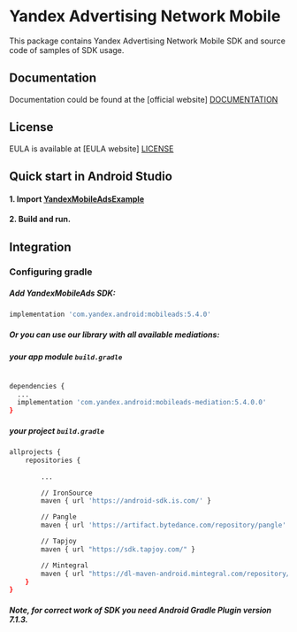 # Yandex Advertising Network Mobile
This package contains Yandex Advertising Network Mobile SDK and source code of samples of SDK usage.

## Documentation
Documentation could be found at the [official website] [DOCUMENTATION]

## License
EULA is available at [EULA website] [LICENSE]

## Quick start in Android Studio

#### 1. Import [YandexMobileAdsExample](https://github.com/yandexmobile/yandex-ads-sdk-android/tree/master/YandexMobileAdsExample)

#### 2. Build and run.

## Integration

### Configuring gradle

##### Add YandexMobileAds SDK:

```sh
implementation 'com.yandex.android:mobileads:5.4.0'
```

##### Or you can use our library with all available mediations:

##### your app module ``build.gradle ``

```sh

dependencies {
  ...
  implementation 'com.yandex.android:mobileads-mediation:5.4.0.0'
}
```

##### your project ``build.gradle ``

```sh
allprojects {
    repositories {
      
        ...

        // IronSource
        maven { url 'https://android-sdk.is.com/' }

        // Pangle
        maven { url 'https://artifact.bytedance.com/repository/pangle' }

        // Tapjoy
        maven { url "https://sdk.tapjoy.com/" }

        // Mintegral
        maven { url "https://dl-maven-android.mintegral.com/repository/mbridge_android_sdk_oversea"}
    }
}
```


##### Note, for correct work of SDK you need Android Gradle Plugin version 7.1.3.

[DOCUMENTATION]: https://tech.yandex.com/mobile-ads/
[LICENSE]: https://legal.yandex.com/partner_ch/
